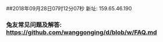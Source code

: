 ##2018年09月28日07时12分07秒 新址: 159.65.46.190
### 兔友常见问题及解答: https://github.com/wanggonging/d/blob/w/FAQ.md
